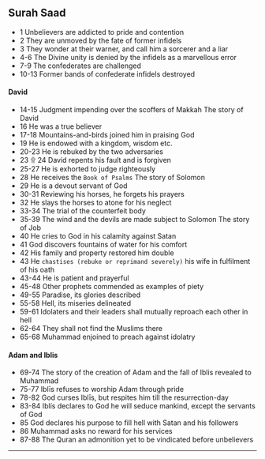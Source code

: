 ## Surah Saad
* 1 Unbelievers are addicted to pride and contention
* 2 They are unmoved by the fate of former infidels
* 3 They wonder at their warner, and call him a sorcerer and a liar
* 4-6 The Divine unity is denied by the infidels as a marvellous error
* 7-9 The confederates are challenged
* 10-13 Former bands of confederate infidels destroyed
#### David
* 14-15 Judgment impending over the scoffers of Makkah The story of David
* 16 He was a true believer
* 17-18 Mountains-and-birds joined him in praising God
* 19 He is endowed with a kingdom, wisdom etc.
* 20-23 He is rebuked by the two adversaries
* 23 ۩ 24 David repents his fault and is forgiven
* 25-27 He is exhorted to judge righteously
* 28 He receives the `Book of Psalms` The story of Solomon
* 29 He is a devout servant of God
* 30-31 Reviewing his horses, he forgets his prayers
* 32 He slays the horses to atone for his neglect
* 33-34 The trial of the counterfeit body
* 35-39 The wind and the devils are made subject to Solomon The story of Job
* 40 He cries to God in his calamity against Satan
* 41 God discovers fountains of water for his comfort
* 42 His family and property restored him double
* 43 He `chastises (rebuke or reprimand severely)` his wife in fulfilment of his oath
* 43-44 He is patient and prayerful
* 45-48 Other prophets commended as examples of piety
* 49-55 Paradise, its glories described
* 55-58 Hell, its miseries delineated
* 59-61 Idolaters and their leaders shall mutually reproach each other in hell
* 62-64 They shall not find the Muslims there
* 65-68 Muhammad enjoined to preach against idolatry
#### Adam and Iblis
* 69-74 The story of the creation of Adam and the fall of Iblis revealed to Muhammad
* 75-77 Iblīs refuses to worship Adam through pride
* 78-82 God curses Iblīs, but respites him till the resurrection-day
* 83-84 Iblís declares to God he will seduce mankind, except the servants of God
* 85 God declares his purpose to fill hell with Satan and his followers
* 86 Muhammad asks no reward for his services
* 87-88 The Quran an admonition yet to be vindicated before unbelievers 
***
